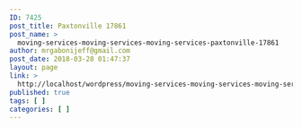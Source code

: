 ```yaml
---
ID: 7425
post_title: Paxtonville 17861
post_name: >
  moving-services-moving-services-moving-services-paxtonville-17861
author: mrgabonijeff@gmail.com
post_date: 2018-03-28 01:47:37
layout: page
link: >
  http://localhost/wordpress/moving-services-moving-services-moving-services-paxtonville-17861/
published: true
tags: [ ]
categories: [ ]
---
```

